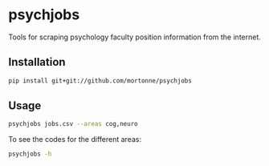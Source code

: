 # psychjobs
Tools for scraping psychology faculty position information from the internet.

## Installation

```bash
pip install git+git://github.com/mortonne/psychjobs
```

## Usage

```bash
psychjobs jobs.csv --areas cog,neuro
```

To see the codes for the different areas:
```bash
psychjobs -h
```
